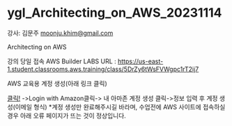 # ygl_Architecting_on_AWS_20231114

강사: 김문주 moonju.khim@gmail.com

Architecting on AWS


강의 당일 접속 AWS Builder LABS URL : https://us-east-1.student.classrooms.aws.training/class/5DrZy6tWsFVWgpc1rT2ij7

AWS 교육용 계정 생성(아래 링크 클릭)

  [클릭!](https://login.us-east-1.auth.skillbuilder.aws/login?redirect_uri=https://www.aws.training/LogOnV2/Response&client_id=3ngs935m8cnns64p4m2sm3hsta&response_type=code&scope=openid&state=%2F) ->Login with Amazon클릭-> 내 아마존 계정 생성 클릭->정보 입력 후 계정 생성(이메일 형식)
  *계정 생성만 완료해주시길 바라며, 수업전에 AWS 사이트에 접속하실 경우 아래 오류 페이지가 뜨는 것이 정상입니다.
